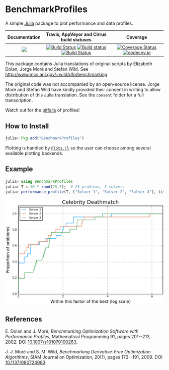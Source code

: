 # BenchmarkProfiles

A simple [Julia](http://julialang.org) package to plot performance and data profiles.

| **Documentation** | **Travis, AppVeyor and Cirrus build statuses** | **Coverage** |
|:-----------------:|:----------------------------------------------:|:------------:|
| [![](https://img.shields.io/badge/docs-dev-blue.svg)](https://JuliaSmoothOptimizers.github.io/BenchmarkProfiles.jl/dev) | [![Build Status](https://img.shields.io/travis/JuliaSmoothOptimizers/BenchmarkProfiles.jl?logo=travis)](https://travis-ci.org/JuliaSmoothOptimizers/BenchmarkProfiles.jl) [![Build status](https://img.shields.io/cirrus/github/JuliaSmoothOptimizers/BenchmarkProfiles.jl?logo=appveyor)](https://ci.appveyor.com/project/dpo/krylov-jl) [![Build Status](https://img.shields.io/cirrus/github/JuliaSmoothOptimizers/BenchmarkProfiles.jl?logo=Cirrus%20CI)](https://cirrus-ci.com/github/JuliaSmoothOptimizers/BenchmarkProfiles.jl) | [![Coverage Status](https://coveralls.io/repos/github/JuliaSmoothOptimizers/BenchmarkProfiles.jl/badge.svg?branch=master)](https://coveralls.io/github/JuliaSmoothOptimizers/BenchmarkProfiles.jl?branch=master) [![codecov.io](https://codecov.io/github/JuliaSmoothOptimizers/BenchmarkProfiles.jl/coverage.svg?branch=master)](https://codecov.io/github/JuliaSmoothOptimizers/BenchmarkProfiles.jl?branch=master) |

This package contains Julia translations of original scripts by Elizabeth Dolan, Jorge Moré and Stefan Wild.
See http://www.mcs.anl.gov/~wild/dfo/benchmarking.

The original code was not accompanied by an open-source license. Jorge Moré and Stefan Wild have kindly provided their consent in writing to allow distribution of this Julia translation.
See the `consent` folder for a full transcription.

Watch out for the [pitfalls](http://dl.acm.org/citation.cfm?id=2950048) of profiles!

## How to Install

```julia
julia> Pkg.add("BenchmarkProfiles")
```

Plotting is handled by [`Plots.jl`](https://docs.juliaplots.org/latest/) so the user can choose among several available plotting backends.

## Example

```julia
julia> using BenchmarkProfiles
julia> T = 10 * rand(25,3);  # 25 problems, 3 solvers
julia> performance_profile(T, ["Solver 1", "Solver 2", "Solver 3"], title="Celebrity Deathmatch")
```

![Performance Profile](./img/random_profile.png)

## References

E. Dolan and J. Moré, *Benchmarking Optimization Software with Performance Profiles*, Mathematical Programming 91, pages 201--213, 2002. DOI [10.1007/s101070100263](http://dx.doi.org/10.1007/s101070100263).

J. J. Moré and S. M. Wild, *Benchmarking Derivative-Free Optimization Algorithms*, SIAM Journal on Optimization, 20(1), pages 172--191, 2009. DOI [10.1137/080724083](http://dx.doi.org/10.1137/080724083).
